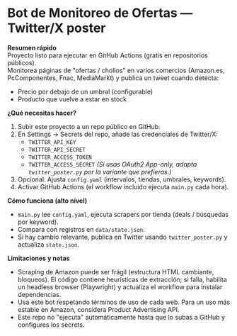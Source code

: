 # Bot de Monitoreo de Ofertas — Twitter/X poster

**Resumen rápido**  
Proyecto listo para ejecutar en GitHub Actions (gratis en repositorios públicos).  
Monitorea páginas de "ofertas / chollos" en varios comercios (Amazon.es, PcComponentes, Fnac, MediaMarkt) y publica un tweet cuando detecta:
- Precio por debajo de un umbral (configurable)
- Producto que vuelve a estar en stock

**¿Qué necesitas hacer?**
1. Subir este proyecto a un repo público en GitHub.
2. En Settings → Secrets del repo, añade las credenciales de Twitter/X:
   - `TWITTER_API_KEY`
   - `TWITTER_API_SECRET`
   - `TWITTER_ACCESS_TOKEN`
   - `TWITTER_ACCESS_SECRET`
   *(Si usas OAuth2 App-only, adapta `twitter_poster.py` por la variante que prefieras.)*
3. Opcional: Ajusta `config.yaml` (intervalos, tiendas, umbrales, keywords).
4. Activar GitHub Actions (el workflow incluido ejecuta `main.py` cada hora).

**Cómo funciona (alto nivel)**
- `main.py` lee `config.yaml`, ejecuta scrapers por tienda (deals / búsquedas por keyword).
- Compara con registros en `data/state.json`.
- Si hay cambio relevante, publica en Twitter usando `twitter_poster.py` y actualiza `state.json`.

**Limitaciones y notas**
- Scraping de Amazon puede ser frágil (estructura HTML cambiante, bloqueos). El código contiene heurísticas de extracción; si falla, habilita un headless browser (Playwright) y actualiza el workflow para instalar dependencias.
- Usa este bot respetando términos de uso de cada web. Para un uso más estable en Amazon, considera Product Advertising API.
- Este repo no "ejecuta" automáticamente hasta que lo subas a GitHub y configures los secrets.

